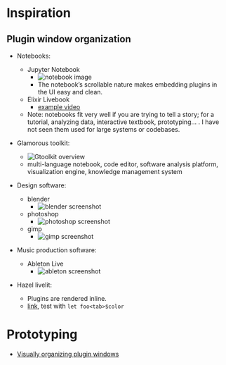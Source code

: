 # Inspiration

## Plugin window organization

- Notebooks:
    + Jupyter Notebook
        - ![notebook image](https://github.com/quantopian/pyfolio/blob/master/pyfolio/examples/sector_mappings_example.ipynb)
        - The notebook’s scrollable nature makes embedding plugins in the UI easy and clean.
    + Elixir Livebook
        - [example video](https://youtu.be/lyiqw3O8d_A?t=246)
    + Note: notebooks fit very well if you are trying to tell a story; for a tutorial, analyzing data, interactive textbook, prototyping… . I have not seen them used for large systems or codebases.

- Glamorous toolkit:
    + ![Gtoolkit overview](https://feenk.com/assets/pictures/gtr-overview.png)
    + multi-language notebook, code editor, software analysis platform, visualization engine, knowledge management system
- Design software:
    + blender
        - ![blender screenshot](https://cdn.80.lv/api/upload/content/a0/60f703b067544.jpg)
    + photoshop
        - ![photoshop screenshot](https://www.startpage.com/av/proxy-image?piurl=https%3A%2F%2Fi.ytimg.com%2Fvi%2FiMo20Gqj-sM%2Fmaxresdefault.jpg&sp=1668869642T68632e7db288b83ef9c5bf202804c88f48718ba3fd052003e161e78c4e1adb79)
    + gimp
        - ![gimp screenshot](https://www.lifewire.com/thmb/R-Gy2C1RdRH_KbiaS04rPvehA7I=/1366x0/filters:no_upscale():max_bytes(150000):strip_icc():format(webp)/gimp-photo-open-6d392895064245ec8e3b1ecd09f0651a.jpg)
- Music production software:
    + Ableton Live
        - ![ableton screenshot](https://i.pcmag.com/imagery/reviews/026WYE4XN99dDtWflTxyi5l-33.fit_lim.size_1152x.jpg)
- Hazel livelit:
    + Plugins are rendered inline.
    + [link](https://hazel.org/build/livelits/), test with `let foo<tab>$color`


# Prototyping

- [Visually organizing plugin windows](https://docs.google.com/presentation/d/1Oc8w5lZw2dg2L5evt42d3FsmT2deYo4JNoqxNsh4q9M/edit?usp=drivesdk)
